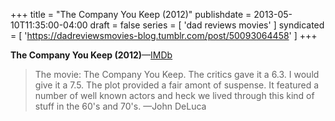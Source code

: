 +++
title = "The Company You Keep (2012)"
publishdate = 2013-05-10T11:35:00-04:00
draft = false
series = [ 'dad reviews movies' ]
syndicated = [ 'https://dadreviewsmovies-blog.tumblr.com/post/50093064458' ]
+++

**The Company You Keep (2012)**—[IMDb](http://www.imdb.com/title/tt1381404/)

> The movie: The Company You Keep. The critics gave it a 6.3. I would give it a 7.5. The plot provided a fair amont of suspense. It featured a number of well known actors and heck we lived through this kind of stuff in the 60's and 70's.
> —John DeLuca
